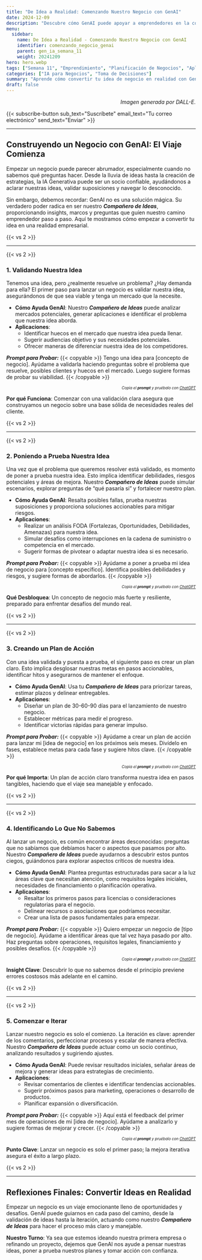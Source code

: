 ```yaml
---
title: "De Idea a Realidad: Comenzando Nuestro Negocio con GenAI"
date: 2024-12-09
description: "Descubre cómo GenAI puede apoyar a emprendedores en la construcción de un negocio desde cero: validando ideas, definiendo metas y navegando la incertidumbre."
menu:
  sidebar:
    name: De Idea a Realidad - Comenzando Nuestro Negocio con GenAI
    identifier: comenzando_negocio_genai
    parent: gen_ia_semana_11
    weight: 20241209
hero: hero.webp
tags: ["Semana 11", "Emprendimiento", "Planificación de Negocios", "Aplicaciones de GenAI"]
categories: ["IA para Negocios", "Toma de Decisiones"]
summary: "Aprende cómo convertir tu idea de negocio en realidad con GenAI como tu Compañero de Ideas. Valida, pon a prueba y perfecciona tus planes paso a paso."
draft: false
---
```


<p style="text-align: right;">
<em>Imagen generada por DALL-E.</em>
</p>

{{< subscribe-button sub_text="Suscríbete" email_text="Tu correo electrónico" send_text="Enviar" >}}

---

## Construyendo un Negocio con GenAI: El Viaje Comienza

Empezar un negocio puede parecer abrumador, especialmente cuando no sabemos qué preguntas hacer. Desde la lluvia de ideas hasta la creación de estrategias, la IA Generativa puede ser un socio confiable, ayudándonos a aclarar nuestras ideas, validar suposiciones y navegar lo desconocido.

Sin embargo, debemos recordar: GenAI no es una solución mágica. Su verdadero poder radica en ser nuestro _**Compañero de Ideas**_, proporcionando insights, marcos y preguntas que guíen nuestro camino emprendedor paso a paso. Aquí te mostramos cómo empezar a convertir tu idea en una realidad empresarial.

{{< vs 2 >}}

---

{{< vs 2 >}}

### 1. Validando Nuestra Idea

Tenemos una idea, pero ¿realmente resuelve un problema? ¿Hay demanda para ella? El primer paso para lanzar un negocio es validar nuestra idea, asegurándonos de que sea viable y tenga un mercado que la necesite.

- **Cómo Ayuda GenAI**: Nuestro _**Compañero de Ideas**_ puede analizar mercados potenciales, generar aplicaciones e identificar el problema que nuestra idea aborda.
- **Aplicaciones**:
  - Identificar huecos en el mercado que nuestra idea pueda llenar.
  - Sugerir audiencias objetivo y sus necesidades potenciales.
  - Ofrecer maneras de diferenciar nuestra idea de los competidores.

**_Prompt para Probar:_**
{{< copyable >}}
Tengo una idea para [concepto de negocio]. Ayúdame a validarla haciendo preguntas sobre el problema que resuelve, posibles clientes y huecos en el mercado. Luego sugiere formas de probar su viabilidad.
{{< /copyable >}}

<p style="text-align: right; font-size: 10px;">
<em>Copia el <b>prompt</b> y pruébalo con <a href="https://chatgpt.com">ChatGPT</a></em>
</p>

**Por qué Funciona**: Comenzar con una validación clara asegura que construyamos un negocio sobre una base sólida de necesidades reales del cliente.

{{< vs 2 >}}

---

{{< vs 2 >}}

### 2. Poniendo a Prueba Nuestra Idea

Una vez que el problema que queremos resolver está validado, es momento de poner a prueba nuestra idea. Esto implica identificar debilidades, riesgos potenciales y áreas de mejora. Nuestro _**Compañero de Ideas**_ puede simular escenarios, explorar preguntas de “qué pasaría si” y fortalecer nuestro plan.

- **Cómo Ayuda GenAI**: Resalta posibles fallas, prueba nuestras suposiciones y proporciona soluciones accionables para mitigar riesgos.
- **Aplicaciones**:
  - Realizar un análisis FODA (Fortalezas, Oportunidades, Debilidades, Amenazas) para nuestra idea.
  - Simular desafíos como interrupciones en la cadena de suministro o competencia en el mercado.
  - Sugerir formas de pivotear o adaptar nuestra idea si es necesario.

**_Prompt para Probar:_**
{{< copyable >}}
Ayúdame a poner a prueba mi idea de negocio para [concepto específico]. Identifica posibles debilidades y riesgos, y sugiere formas de abordarlos.
{{< /copyable >}}

<p style="text-align: right; font-size: 10px;">
<em>Copia el <b>prompt</b> y pruébalo con <a href="https://chatgpt.com">ChatGPT</a></em>
</p>

**Qué Desbloquea**: Un concepto de negocio más fuerte y resiliente, preparado para enfrentar desafíos del mundo real.

{{< vs 2 >}}

---

{{< vs 2 >}}

### 3. Creando un Plan de Acción

Con una idea validada y puesta a prueba, el siguiente paso es crear un plan claro. Esto implica desglosar nuestras metas en pasos accionables, identificar hitos y asegurarnos de mantener el enfoque.

- **Cómo Ayuda GenAI**: Usa tu _**Compañero de Ideas**_ para priorizar tareas, estimar plazos y delinear entregables.
- **Aplicaciones**:
  - Diseñar un plan de 30-60-90 días para el lanzamiento de nuestro negocio.
  - Establecer métricas para medir el progreso.
  - Identificar victorias rápidas para generar impulso.

**_Prompt para Probar:_**
{{< copyable >}}
Ayúdame a crear un plan de acción para lanzar mi [idea de negocio] en los próximos seis meses. Divídelo en fases, establece metas para cada fase y sugiere hitos clave.
{{< /copyable >}}

<p style="text-align: right; font-size: 10px;">
<em>Copia el <b>prompt</b> y pruébalo con <a href="https://chatgpt.com">ChatGPT</a></em>
</p>

**Por qué Importa**: Un plan de acción claro transforma nuestra idea en pasos tangibles, haciendo que el viaje sea manejable y enfocado.

{{< vs 2 >}}

---

{{< vs 2 >}}

### 4. Identificando Lo Que No Sabemos

Al lanzar un negocio, es común encontrar áreas desconocidas: preguntas que no sabíamos que debíamos hacer o aspectos que pasamos por alto. Nuestro _**Compañero de Ideas**_ puede ayudarnos a descubrir estos puntos ciegos, guiándonos para explorar aspectos críticos de nuestra idea.

- **Cómo Ayuda GenAI**: Plantea preguntas estructuradas para sacar a la luz áreas clave que necesitan atención, como requisitos legales iniciales, necesidades de financiamiento o planificación operativa.
- **Aplicaciones**:
  - Resaltar los primeros pasos para licencias o consideraciones regulatorias para el negocio.
  - Delinear recursos o asociaciones que podríamos necesitar.
  - Crear una lista de pasos fundamentales para empezar.

**_Prompt para Probar:_**
{{< copyable >}}
Quiero empezar un negocio de [tipo de negocio]. Ayúdame a identificar áreas que tal vez haya pasado por alto. Haz preguntas sobre operaciones, requisitos legales, financiamiento y posibles desafíos.
{{< /copyable >}}

<p style="text-align: right; font-size: 10px;">
<em>Copia el <b>prompt</b> y pruébalo con <a href="https://chatgpt.com">ChatGPT</a></em>
</p>

**Insight Clave**: Descubrir lo que no sabemos desde el principio previene errores costosos más adelante en el camino.

{{< vs 2 >}}

---

{{< vs 2 >}}

### 5. Comenzar e Iterar

Lanzar nuestro negocio es solo el comienzo. La iteración es clave: aprender de los comentarios, perfeccionar procesos y escalar de manera efectiva. Nuestro _**Compañero de Ideas**_ puede actuar como un socio continuo, analizando resultados y sugiriendo ajustes.

- **Cómo Ayuda GenAI**: Puede revisar resultados iniciales, señalar áreas de mejora y generar ideas para estrategias de crecimiento.
- **Aplicaciones**:
  - Revisar comentarios de clientes e identificar tendencias accionables.
  - Sugerir próximos pasos para marketing, operaciones o desarrollo de productos.
  - Planificar expansión o diversificación.

**_Prompt para Probar:_**
{{< copyable >}}
Aquí está el feedback del primer mes de operaciones de mi [idea de negocio]. Ayúdame a analizarlo y sugiere formas de mejorar y crecer.
{{< /copyable >}}

<p style="text-align: right; font-size: 10px;">
<em>Copia el <b>prompt</b> y pruébalo con <a href="https://chatgpt.com">ChatGPT</a></em>
</p>

**Punto Clave**: Lanzar un negocio es solo el primer paso; la mejora iterativa asegura el éxito a largo plazo.

{{< vs 2 >}}

---

## Reflexiones Finales: Convertir Ideas en Realidad

Empezar un negocio es un viaje emocionante lleno de oportunidades y desafíos. GenAI puede guiarnos en cada paso del camino, desde la validación de ideas hasta la iteración, actuando como nuestro _**Compañero de Ideas**_ para hacer el proceso más claro y manejable.

**Nuestro Turno**: Ya sea que estemos ideando nuestra primera empresa o refinando un proyecto, dejemos que GenAI nos ayude a pensar nuestras ideas, poner a prueba nuestros planes y tomar acción con confianza.